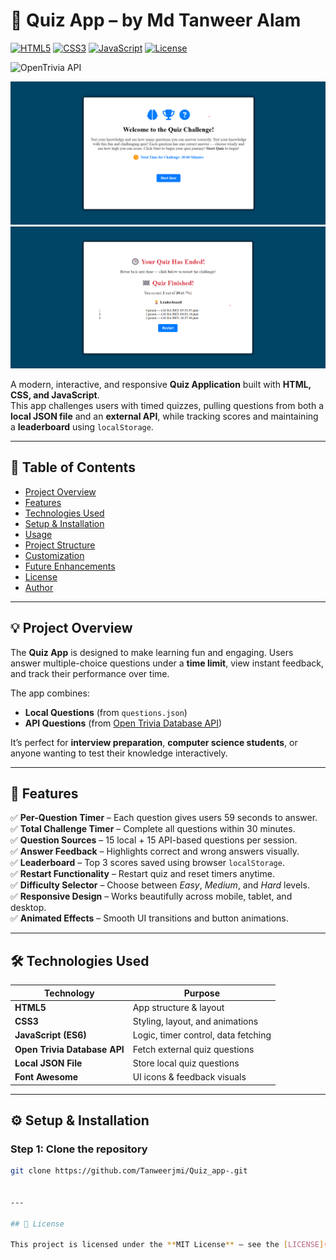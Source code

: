 # 🎯 Quiz App – by  Md Tanweer Alam


[![HTML5](https://img.shields.io/badge/HTML5-E34F26?style=for-the-badge&logo=html5&logoColor=white)](https://developer.mozilla.org/en-US/docs/Web/HTML) 
[![CSS3](https://img.shields.io/badge/CSS3-1572B6?style=for-the-badge&logo=css3&logoColor=white)](https://developer.mozilla.org/en-US/docs/Web/CSS) 
[![JavaScript](https://img.shields.io/badge/JavaScript-F7DF1E?style=for-the-badge&logo=javascript&logoColor=black)](https://developer.mozilla.org/en-US/docs/Web/JavaScript) 
[![License](https://img.shields.io/badge/License-MIT-green?style=for-the-badge)](LICENSE)

![OpenTrivia API](https://img.shields.io/badge/API-OpenTriviaDB-lightgrey?style=for-the-badge&logo=api)

![Quiz App Preview](assets/preview.png)
![Quiz App Preview](assets/previewquizscore.png)




A modern, interactive, and responsive **Quiz Application** built with **HTML, CSS, and JavaScript**.  
This app challenges users with timed quizzes, pulling questions from both a **local JSON file** and an **external API**, while tracking scores and maintaining a **leaderboard** using `localStorage`.

---

## 📘 Table of Contents

- [Project Overview](#project-overview)
- [Features](#features)
- [Technologies Used](#technologies-used)
- [Setup & Installation](#setup--installation)
- [Usage](#usage)
- [Project Structure](#project-structure)
- [Customization](#customization)
- [Future Enhancements](#future-enhancements)
- [License](#license)
- [Author](#author)

---

## 💡 Project Overview

The **Quiz App** is designed to make learning fun and engaging. Users answer multiple-choice questions under a **time limit**, view instant feedback, and track their performance over time.

The app combines:
- **Local Questions** (from `questions.json`)
- **API Questions** (from [Open Trivia Database API](https://opentdb.com/))

It’s perfect for **interview preparation**, **computer science students**, or anyone wanting to test their knowledge interactively.

---

## 🚀 Features

✅ **Per-Question Timer** – Each question gives users 59 seconds to answer.  
✅ **Total Challenge Timer** – Complete all questions within 30 minutes.  
✅ **Question Sources** – 15 local + 15 API-based questions per session.  
✅ **Answer Feedback** – Highlights correct and wrong answers visually.  
✅ **Leaderboard** – Top 3 scores saved using browser `localStorage`.  
✅ **Restart Functionality** – Restart quiz and reset timers anytime.  
✅ **Difficulty Selector** – Choose between *Easy*, *Medium*, and *Hard* levels.  
✅ **Responsive Design** – Works beautifully across mobile, tablet, and desktop.  
✅ **Animated Effects** – Smooth UI transitions and button animations.  

---

## 🛠️ Technologies Used

| Technology | Purpose |
|-------------|----------|
| **HTML5** | App structure & layout |
| **CSS3** | Styling, layout, and animations |
| **JavaScript (ES6)** | Logic, timer control, data fetching |
| **Open Trivia Database API** | Fetch external quiz questions |
| **Local JSON File** | Store local quiz questions |
| **Font Awesome** | UI icons & feedback visuals |

---

## ⚙️ Setup & Installation

### Step 1: Clone the repository
```bash
git clone https://github.com/Tanweerjmi/Quiz_app-.git


---

## 🪪 License

This project is licensed under the **MIT License** — see the [LICENSE](LICENSE) file for details.
